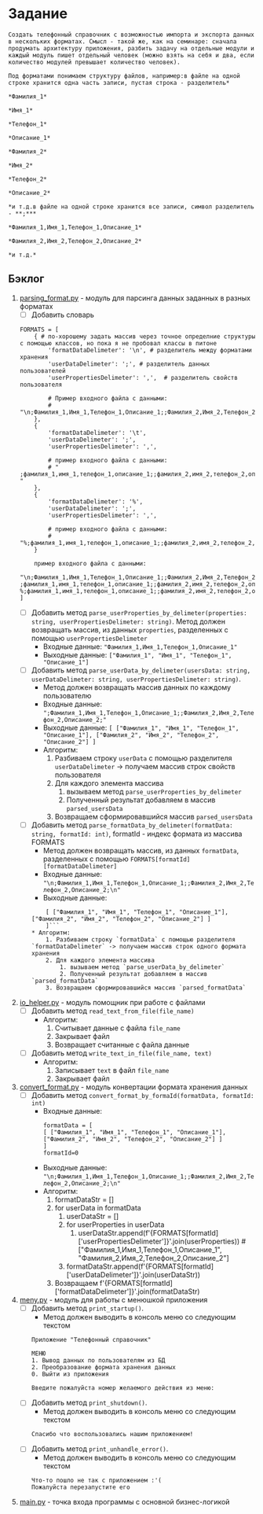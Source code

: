 # Задание
    Создать телефонный справочник с возможностью импорта и экспорта данных в нескольких форматах. Смысл - такой же, как на семинаре: сначала продумать архитектуру приложения, разбить задачу на отдельные модули и каждый модуль пишет отдельный человек (можно взять на себя и два, если количество модулей превышает количество человек).

    Под форматами понимаем структуру файлов, например:в файле на одной строке хранится одна часть записи, пустая строка - разделитель*

    *Фамилия_1*

    *Имя_1*

    *Телефон_1*

    *Описание_1*

    *Фамилия_2*

    *Имя_2*

    *Телефон_2*

    *Описание_2*

    *и т.д.в файле на одной строке хранится все записи, символ разделитель - **;***

    *Фамилия_1,Имя_1,Телефон_1,Описание_1*

    *Фамилия_2,Имя_2,Телефон_2,Описание_2*

    *и т.д.*


## Бэклог
1. [parsing_format.py](https://github.com/GeekDevTeam/phone-book/tree/master/src/private/parsing_format.py) - модуль для парсинга данных заданных в разных форматах
    - [ ] Добавить словарь 
    ```
    FORMATS = [
        { # по-хорошему задать массив через точное определние структуры с помощью классов, но пока я не пробовал классы в питоне
            'formatDataDelimeter': '\n', # разделитель между форматами хранения
            'userDataDelimeter': ';', # разделитель данных пользователей
            'userPropertiesDelimeter': ',',  # разделитель свойств пользователя

            # Пример входного файла с данными: 
            # "\n;Фамилия_1,Имя_1,Телефон_1,Описание_1;;Фамилия_2,Имя_2,Телефон_2,Описание_2;\n"
        },
        {
            'formatDataDelimeter': '\t',
            'userDataDelimeter': ';',
            'userPropertiesDelimeter': ',',

            # пример входного файла с данными: 
            # "   ;фамилия_1,имя_1,телефон_1,описание_1;;фамилия_2,имя_2,телефон_2,описание_2;    "
        },
        {
            'formatDataDelimeter': '%',
            'userDataDelimeter': ';',
            'userPropertiesDelimeter': ',',

            # пример входного файла с данными: 
            # "%;фамилия_1,имя_1,телефон_1,описание_1;;фамилия_2,имя_2,телефон_2,описание_2;%"
        }

        пример входного файла с данными:
        "\n;Фамилия_1,Имя_1,Телефон_1,Описание_1;;Фамилия_2,Имя_2,Телефон_2,Описание_2;\n   ;фамилия_1,имя_1,телефон_1,описание_1;;фамилия_2,имя_2,телефон_2,описание_2;    %;фамилия_1,имя_1,телефон_1,описание_1;;фамилия_2,имя_2,телефон_2,описание_2;%"
    ]
    ```
    - [ ] Добавить метод `parse_userProperties_by_delimeter(properties: string, userPropertiesDelimeter: string)`. Метод должен возвращать массив, из данных `properties`, разделенных с помощью `userPropertiesDelimeter`
        * Входные данные: `"Фамилия_1,Имя_1,Телефон_1,Описание_1"`
        * Выходные данные: `["Фамилия_1", "Имя_1", "Телефон_1", "Описание_1"]`
    - [ ] Добавить метод `parse_userData_by_delimeter(usersData: string, userDataDelimeter: string, userPropertiesDelimeter: string)`. 
        * Метод должен возвращать массив данных по каждому пользователю
        * Входные данные: `";Фамилия_1,Имя_1,Телефон_1,Описание_1;;Фамилия_2,Имя_2,Телефон_2,Описание_2;"`
        * Выходные данные: ```[ ["Фамилия_1", "Имя_1", "Телефон_1", "Описание_1"], ["Фамилия_2", "Имя_2", "Телефон_2", "Описание_2"] ]```
        * Алгоритм: 
            1. Разбиваем строку `userData` с помощью разделителя `userDataDelimeter` -> получаем массив строк свойств пользователя
            2. Для каждого элемента массива 
                1. вызываем метод `parse_userProperties_by_delimeter`
                2. Полученный результат добавляем в массив `parsed_usersData`
            3. Возвращаем сформировавшийся массив `parsed_usersData`
    - [ ] Добавить метод `parse_formatData_by_delimeter(formatData: string, formatId: int)`, formatId - индекс формата из массива FORMATS
        * Метод должен возвращать массив, из данных `formatData`, разделенных с помощью `FORMATS[formatId][formatDataDelimeter]`
        * Входные данные: `"\n;Фамилия_1,Имя_1,Телефон_1,Описание_1;;Фамилия_2,Имя_2,Телефон_2,Описание_2;\n"`
        * Выходные данные: 
        ```[ 
            [ ["Фамилия_1", "Имя_1", "Телефон_1", "Описание_1"], ["Фамилия_2", "Имя_2", "Телефон_2", "Описание_2"] ]
            ]```
        * Алгоритм: 
            1. Разбиваем строку `formatData` с помощью разделителя `formatDataDelimeter` -> получаем массив строк одного формата хранения
            2. Для каждого элемента массива 
                1. вызываем метод `parse_userData_by_delimeter`
                2. Полученный результат добавляем в массив `parsed_formatData`
            3. Возвращаем сформировавшийся массив `parsed_formatData`

2. [io_helper.py](https://github.com/GeekDevTeam/phone-book/tree/master/src/utils/io_helper.py) - модуль помощник при работе с файлами
    - [ ] Добавить метод `read_text_from_file(file_name)`
        * Алгоритм:
            1. Считывает данные с файла `file_name`
            2. Закрывает файл
            3. Возвращает считанные с файла данные
    - [ ] Добавить метод `write_text_in_file(file_name, text)`
        * Алгоритм:
            1. Записывает `text` в файл `file_name`
            2. Закрывает файл

3. [convert_format.py](https://github.com/GeekDevTeam/phone-book/tree/master/src/private/convert_format.py) - модуль конвертации формата хранения данных
    - [ ] Добавить метод `convert_format_by_formaId(formatData, formatId: int)`
        * Входные данные:
            ```
            formatData = [ 
            [ ["Фамилия_1", "Имя_1", "Телефон_1", "Описание_1"], ["Фамилия_2", "Имя_2", "Телефон_2", "Описание_2"] ]
            ]
            formatId=0
            ```
        * Выходные данные: `"\n;Фамилия_1,Имя_1,Телефон_1,Описание_1;;Фамилия_2,Имя_2,Телефон_2,Описание_2;\n"`
        * Алгоритм: 
            1. formatDataStr = []
            2. for userData in formatData
                1. userDataStr = []
                2. for userProperties in userData
                    1. userDataStr.append(f'{FORMATS[formatId]['userPropertiesDelimeter']}'.join(userProperties)) # ["Фамилия_1,Имя_1,Телефон_1,Описание_1", "Фамилия_2,Имя_2,Телефон_2,Описание_2"]
                3. formatDataStr.append(f'{FORMATS[formatId]['userDataDelimeter']}'.join(userDataStr))
            3. Возвращаем f'{FORMATS[formatId]['formatDataDelimeter']}'.join(formatDataStr)

4. [meny.py](https://github.com/GeekDevTeam/phone-book/tree/master/src/meny.py) - модуль для работы с менюшкой приложения
    - [ ] Добавить метод `print_startup()`. 
        * Метод должен выводить в консоль меню со следующим текстом
        ```
        Приложение "Телефонный справочник"

        МЕНЮ
        1. Вывод данных по пользователям из БД
        2. Преобразование формата хранения данных
        0. Выйти из приложения

        Введите пожалуйста номер желаемого действия из меню: 
        ```
    - [ ] Добавить метод `print_shutdown()`. 
        * Метод должен выводить в консоль меню со следующим текстом
        ```
        Спасибо что воспользовались нашим приложением!
        ```
    - [ ] Добавить метод `print_unhandle_error()`. 
        * Метод должен выводить в консоль меню со следующим текстом
        ```
        Что-то пошло не так с приложением :'(
        Пожалуйста перезапустите его
        ```

5. [main.py](https://github.com/GeekDevTeam/phone-book/tree/master/src/main.py) - точка входа программы с основной бизнес-логикой